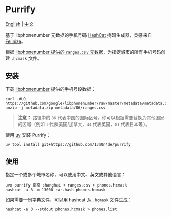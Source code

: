 # Purrify

[English](README.md) | [中文](README.zh.md)

基于 libphonenumber 元数据的手机号码 [HashCat](https://github.com/hashcat/hashcat) 掩码生成器，灵感来自 [Felinize](https://github.com/Arnie97/felinize/)。

根据 [libphonenumber 提供的 `ranges.csv` 元数据][1]，为指定城市的所有手机号码创建 `.hcmask` 文件。

## 安装

下载 [libphonenumber](https://github.com/google/libphonenumber) 提供的手机号段数据：

```
curl -#LO https://github.com/google/libphonenumber/raw/master/metadata/metadata.zip
unzip -j metadata.zip metadata/86/ranges.csv
```

> **注意：** 路径中的 `86` 代表中国的国际区号。你可以根据需要替换为其他国家的区号（例如 `1` 代表美国/加拿大，`44` 代表英国，`81` 代表日本等）。

使用 [uv](https://github.com/astral-sh/uv) 安装 Purrify：

```
uv tool install git+https://github.com/13m0n4de/purrify
```

## 使用

指定一个或多个城市名称，可以使用中文、英文或其他语言：

```
uvx purrify 南京 shanghai < ranges.csv > phones.hcmask
hashcat -a 3 -m 13000 rar.hash phones.hcmask
```

如果需要一份字典文件，可以用 hashcat 从 `.hcmask` 文件生成：

```
hashcat -a 3 --stdout phones.hcmask > phones.list
```

[1]: https://github.com/google/libphonenumber/blob/master/metadata/metadata.zip

